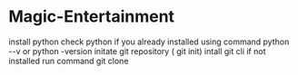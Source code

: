 # Magic-Entertainment
install python 
check python if you already installed using command python --v or python -version
initate git repository ( git init)
intall git cli if not installed
run command git clone
